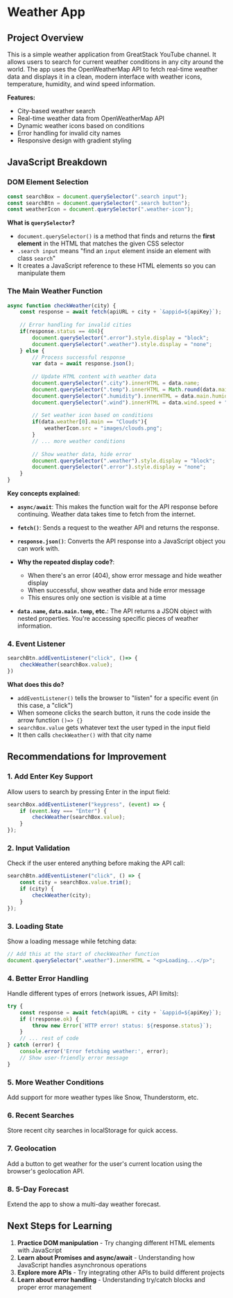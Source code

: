# Weather App

## Project Overview

This is a simple weather application from GreatStack YouTube channel. It allows users to search for current weather conditions in any city around the world. The app uses the OpenWeatherMap API to fetch real-time weather data and displays it in a clean, modern interface with weather icons, temperature, humidity, and wind speed information.

**Features:**
- City-based weather search
- Real-time weather data from OpenWeatherMap API
- Dynamic weather icons based on conditions
- Error handling for invalid city names
- Responsive design with gradient styling

## JavaScript Breakdown


###  DOM Element Selection
```javascript
const searchBox = document.querySelector(".search input");
const searchBtn = document.querySelector(".search button");
const weatherIcon = document.querySelector(".weather-icon");
```

**What is `querySelector`?**
- `document.querySelector()` is a method that finds and returns the **first element** in the HTML that matches the given CSS selector
- `.search input` means "find an `input` element inside an element with class `search`"
- It creates a JavaScript reference to these HTML elements so you can manipulate them

### The Main Weather Function
```javascript
async function checkWeather(city) {
    const response = await fetch(apiURL + city + `&appid=${apiKey}`);
    
    // Error handling for invalid cities
    if(response.status == 404){
        document.querySelector(".error").style.display = "block";
        document.querySelector(".weather").style.display = "none";
    } else {
        // Process successful response
        var data = await response.json();
        
        // Update HTML content with weather data
        document.querySelector(".city").innerHTML = data.name;
        document.querySelector(".temp").innerHTML = Math.round(data.main.temp) + "°c";
        document.querySelector(".humidity").innerHTML = data.main.humidity + "%";
        document.querySelector(".wind").innerHTML = data.wind.speed + " km/h";
        
        // Set weather icon based on conditions
        if(data.weather[0].main == "Clouds"){
            weatherIcon.src = "images/clouds.png";
        }
        // ... more weather conditions
        
        // Show weather data, hide error
        document.querySelector(".weather").style.display = "block";
        document.querySelector(".error").style.display = "none";
    }
}
```

**Key concepts explained:**

- **`async/await`**: This makes the function wait for the API response before continuing. Weather data takes time to fetch from the internet.

- **`fetch()`**: Sends a request to the weather API and returns the response.

- **`response.json()`**: Converts the API response into a JavaScript object you can work with.

- **Why the repeated display code?**: 
  - When there's an error (404), show error message and hide weather display
  - When successful, show weather data and hide error message
  - This ensures only one section is visible at a time

- **`data.name`, `data.main.temp`, etc.**: The API returns a JSON object with nested properties. You're accessing specific pieces of weather information.

### 4. Event Listener
```javascript
searchBtn.addEventListener("click", ()=> {
    checkWeather(searchBox.value);
})
```

**What does this do?**
- `addEventListener()` tells the browser to "listen" for a specific event (in this case, a "click")
- When someone clicks the search button, it runs the code inside the arrow function `()=> {}`
- `searchBox.value` gets whatever text the user typed in the input field
- It then calls `checkWeather()` with that city name

## Recommendations for Improvement

### 1. **Add Enter Key Support**
Allow users to search by pressing Enter in the input field:
```javascript
searchBox.addEventListener("keypress", (event) => {
    if (event.key === "Enter") {
        checkWeather(searchBox.value);
    }
});
```

### 2. **Input Validation**
Check if the user entered anything before making the API call:
```javascript
searchBtn.addEventListener("click", () => {
    const city = searchBox.value.trim();
    if (city) {
        checkWeather(city);
    }
});
```

### 3. **Loading State**
Show a loading message while fetching data:
```javascript
// Add this at the start of checkWeather function
document.querySelector(".weather").innerHTML = "<p>Loading...</p>";
```

### 4. **Better Error Handling**
Handle different types of errors (network issues, API limits):
```javascript
try {
    const response = await fetch(apiURL + city + `&appid=${apiKey}`);
    if (!response.ok) {
        throw new Error(`HTTP error! status: ${response.status}`);
    }
    // ... rest of code
} catch (error) {
    console.error('Error fetching weather:', error);
    // Show user-friendly error message
}
```

### 5. **More Weather Conditions**
Add support for more weather types like Snow, Thunderstorm, etc.

### 6. **Recent Searches**
Store recent city searches in localStorage for quick access.

### 7. **Geolocation**
Add a button to get weather for the user's current location using the browser's geolocation API.

### 8. **5-Day Forecast**
Extend the app to show a multi-day weather forecast.

## Next Steps for Learning

1. **Practice DOM manipulation** - Try changing different HTML elements with JavaScript
2. **Learn about Promises and async/await** - Understanding how JavaScript handles asynchronous operations
3. **Explore more APIs** - Try integrating other APIs to build different projects
4. **Learn about error handling** - Understanding try/catch blocks and proper error management